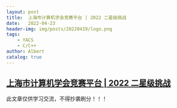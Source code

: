 ```yaml
---
layout: post
title:  上海市计算机学会竞赛平台 | 2022 二星级挑战
date:   2022-04-23
header-img: img/posts/20220419/logo.png
tags:
    - YACS
    - C/C++
author: Albert
catalog: true
---
```

## [上海市计算机学会竞赛平台 | 2022 二星级挑战](https://iai.sh.cn/study)
此文章仅供学习交流，不得抄袭刷分！！！
	
